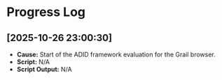 # Progress Log

## [2025-10-26 23:00:30]
- **Cause:** Start of the ADID framework evaluation for the Grail browser.
- **Script:** N/A
- **Script Output:** N/A
